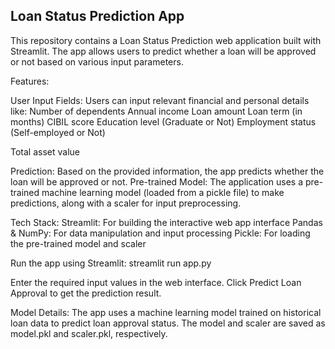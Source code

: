 ## Loan Status Prediction App

This repository contains a Loan Status Prediction web application built with Streamlit. The app allows users to predict whether a loan will be approved or not based on various input parameters.

Features:

User Input Fields: Users can input relevant financial and personal details like:
Number of dependents
Annual income
Loan amount
Loan term (in months)
CIBIL score
Education level (Graduate or Not)
Employment status (Self-employed or Not)

Total asset value

Prediction: Based on the provided information, the app predicts whether the loan will be approved or not.
Pre-trained Model: The application uses a pre-trained machine learning model (loaded from a pickle file) to make predictions, along with a scaler for input preprocessing.

Tech Stack:
Streamlit: For building the interactive web app interface
Pandas & NumPy: For data manipulation and input processing
Pickle: For loading the pre-trained model and scaler

Run the app using Streamlit: streamlit run app.py

Enter the required input values in the web interface.
Click Predict Loan Approval to get the prediction result.

Model Details:
The app uses a machine learning model trained on historical loan data to predict loan approval status.
The model and scaler are saved as model.pkl and scaler.pkl, respectively.
